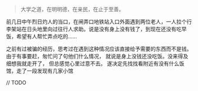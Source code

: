 


> 大学之道，在明明德，在亲民，在止于至善。

前几日中午烈日灼人的当口，在闸弄口地铁站入口外面遇到两位老人，一人拉个行李架站在日头地里向过往行人求助。说是没有身上没有钱了，到现在还没有吃早饭，希望有人帮忙弄点吃的…… 

之前有过被骗的经历，思考过在遇到这种情况应该直接给予需要的东西而不是钱。 由于有事要赶，匆忙问了句他们什么情况， 就说是身上没钱还没吃饭。没来得及细想我就走开了， 但总感觉心里过意不去。
遂决定先找找看附近有没有什么饭馆，走了一段发现有几家小馆

// TODO
